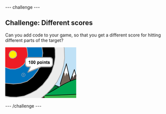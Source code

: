 --- challenge ---
## Challenge: Different scores
Can you add code to your game, so that you get a different score for hitting different parts of the target?

![cross hair on the blue part of the target with the phrase 100 points](images/archery-challenge.png)



--- /challenge ---